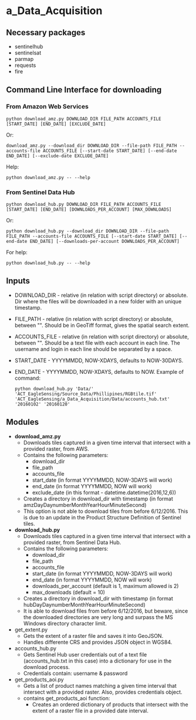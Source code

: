 # a_Data_Acquisition

## Necessary packages
* sentinelhub
* sentinelsat
* parmap
* requests
* fire

## Command Line Interface for downloading
### From Amazon Web Services
    
    python download_amz.py DOWNLOAD_DIR FILE_PATH ACCOUNTS_FILE [START_DATE] [END_DATE] [EXCLUDE_DATE]

Or:
    
    download_amz.py --download_dir DOWNLOAD_DIR --file-path FILE_PATH --accounts-file ACCOUNTS_FILE [--start-date START_DATE] [--end-date END_DATE] [--exclude-date EXCLUDE_DATE]
     
Help:

    python download_amz.py -- --help

### From Sentinel Data Hub

    python download_hub.py DOWNLOAD_DIR FILE_PATH ACCOUNTS_FILE [START_DATE] [END_DATE] [DOWNLOADS_PER_ACCOUNT] [MAX_DOWNLOADS]

Or:

    python download_hub.py --download_dir DOWNLOAD_DIR --file-path FILE_PATH --accounts-file ACCOUNTS_FILE [--start-date START_DATE] [--end-date END_DATE] [--downloads-per-account DOWNLOADS_PER_ACCOUNT]

For help:

    python download_hub.py -- --help
    
## Inputs
* DOWNLOAD_DIR - relative (in relation with script directory) or absolute. Dir where the files will be downloaded in a new folder with an unique timestamp.
* FILE_PATH - relative (in relation with script directory) or absolute, between "". Should be in GeoTiff format, gives the spatial search extent.
* ACCOUNTS_FILE - relative (in relation with script directory) or absolute, between "". Should be a text file with each account in each line. The username and login in each line should be separated by a space.
* START_DATE - YYYYMMDD, NOW-XDAYS, defaults to NOW-30DAYS.
* END_DATE - YYYYMMDD, NOW-XDAYS, defaults to NOW.
Example of command:

      python download_hub.py 'Data/' 'ACT_EagleSensing/Source_Data/Phillipines/RGBtile.tif' 'ACT_EagleSensing/a_Data_Acquisition/Data/accounts_hub.txt' '20160102' '20160120'

## Modules
* **download_amz.py**
    * Downloads tiles captured in a given time interval that intersect with a provided raster, from AWS.
    * Contains the following parameters:
        * download_dir
        * file_path
        * accounts_file 
        * start_date (in format YYYYMMDD, NOW-3DAYS will work)
        * end_date (in format YYYYMMDD, NOW will work)
        * exclude_date (in this format - datetime.datetime(2016,12,6))
    * Creates a directory in download_dir with timestamp (in format amzDayDaynumberMonthYearHourMinuteSecond)
    * This option is not able to download tiles from before 6/12/2016. This is due to an update in the Product Structure Definition of Sentinel tiles.
* **download_hub.py**
    * Downloads tiles captured in a given time interval that intersect with a provided raster, from Sentinel Data Hub.
    * Contains the following parameters:
        * download_dir
        * file_path
        * accounts_file 
        * start_date (in format YYYYMMDD, NOW-3DAYS will work)
        * end_date (in format YYYYMMDD, NOW will work)
        * downloads_per_account (default is 1, maximum allowed is 2)
        * max_downloads (default = 10)
    * Creates a directory in download_dir with timestamp (in format hubDayDaynumberMonthYearHourMinuteSecond)
    * It is able to download files from before 6/12/2016, but beware, since the downloaded directories are very long and surpass the MS Windows directory character limit.
* get_extent.py
    * Gets the extent of a raster file and saves it into GeoJSON.
    * Handles differente CRS and provides JSON object in WGS84.
* accounts_hub.py
    * Gets Sentinel Hub user credentials out of a text file (accounts_hub.txt in this case) into a dictionary for use in the download process.
    * Credentials contain: username & password
* get_products_aoi.py
    * Gets a list of product names matching a given time interval that intersect with a provided raster. Also, provides credentials object.
    * contains get_products_aoi function: 
         * Creates an ordered dictionary of products that intersect with the extent of a raster file in a provided date interval.


